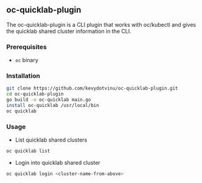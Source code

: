 ## oc-quicklab-plugin
The oc-quicklab-plugin is a CLI plugin that works with oc/kubectl and gives the quicklab shared cluster information in the CLI.

### Prerequisites
- `oc` binary

### Installation
```bash
git clone https://github.com/kevydotvinu/oc-quicklab-plugin.git
cd oc-quicklab-plugin
go build -o oc-quicklab main.go
install oc-quicklab /usr/local/bin
oc quicklab
```

### Usage
- List quicklab shared clusters
```bash
oc quicklab list
```
- Login into quicklab shared cluster
```bash
oc quicklab login <cluster-name-from-above>
```